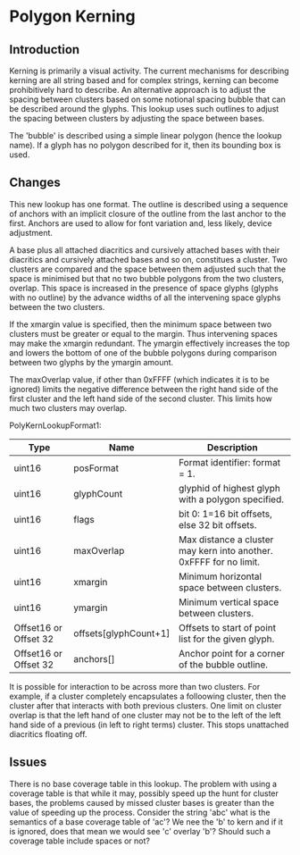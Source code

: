# Polygon Kerning

## Introduction

Kerning is primarily a visual activity. The current mechanisms for describing kerning are all string based and for complex strings, kerning can become prohibitively hard to describe. An alternative approach is to adjust the spacing between clusters based on some notional spacing bubble that can be described around the glyphs. This lookup uses such outlines to adjust the spacing between clusters by adjusting the space between bases.

The 'bubble' is described using a simple linear polygon (hence the lookup name). If a glyph has no polygon described for it, then its bounding box is used.

## Changes

This new lookup has one format. The outline is described using a sequence of anchors with an implicit closure of the outline from the last anchor to the first. Anchors are used to allow for font variation and, less likely, device adjustment.

A base plus all attached diacritics and cursively attached bases with their diacritics and cursively attached bases and so on, constitues a cluster. Two clusters are compared and the space between them adjusted such that the space is minimised but that no two bubble polygons from the two clusters, overlap. This space is increased in the presence of space glyphs (glyphs with no outline) by the advance widths of all the intervening space glyphs between the two clusters.

If the xmargin value is specified, then the minimum space between two clusters must be greater or equal to the margin. Thus intervening spaces may make the xmargin redundant. The ymargin effectively increases the top and lowers the bottom of one of the bubble polygons during comparison between two glyphs by the ymargin amount.

The maxOverlap value, if other than 0xFFFF (which indicates it is to be ignored) limits the negative difference between the right hand side of the first cluster and the left hand side of the second cluster. This limits how much two clusters may overlap.

PolyKernLookupFormat1:

Type   | Name       | Description
-------|------------|------------
uint16 | posFormat  | Format identifier: format = 1.
uint16 | glyphCount | glyphid of highest glyph with a polygon specified.
uint16 | flags      | bit 0: 1=16 bit offsets, else 32 bit offsets.
uint16 | maxOverlap | Max distance a cluster may kern into another. 0xFFFF for no limit.
uint16 | xmargin    | Minimum horizontal space between clusters.
uint16 | ymargin    | Minimum vertical space between clusters.
Offset16 or Offset 32 | offsets[glyphCount+1] | Offsets to start of point list for the given glyph.
Offset16 or Offset 32  | anchors[]   | Anchor point for a corner of the bubble outline.

It is possible for interaction to be across more than two clusters. For example, if a cluster completely encapsulates a folloowing cluster, then the cluster after that interacts with both previous clusters. One limit on cluster overlap is that the left hand of one cluster may not be to the left of the left hand side of a previous (in left to right terms) cluster. This stops unattached diacritics floating off.

## Issues

There is no base coverage table in this lookup. The problem with using a coverage table is that while it may, possibly speed up the hunt for cluster bases, the problems caused by missed cluster bases is greater than the value of speeding up the process. Consider the string 'abc' what is the semantics of a base coverage table of 'ac'? We nee the 'b' to kern and if it is ignored, does that mean we would see 'c' overlay 'b'? Should such a coverage table include spaces or not?

